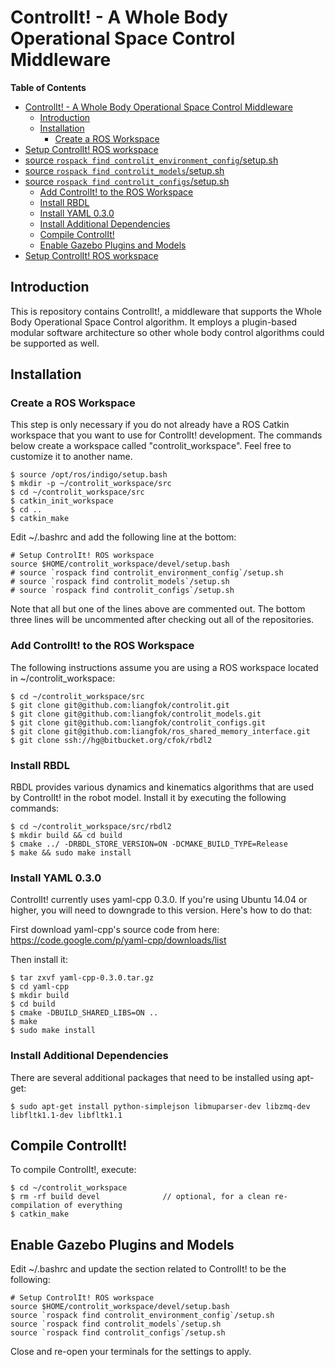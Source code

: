 # ControlIt! - A Whole Body Operational Space Control Middleware #

**Table of Contents**

  * [ControlIt! - A Whole Body Operational Space Control Middleware](#controlit---a-whole-body-operational-space-control-middleware)
    * [Introduction](#introduction)
    * [Installation](#installation)
      * [Create a ROS Workspace](#create-a-ros-workspace)
  * [Setup ControlIt! ROS workspace](#setup-controlit-ros-workspace)
  * [source <code>rospack find controlit_environment_config</code>/setup.sh](#source-rospack-find-controlit_environment_configsetupsh)
  * [source <code>rospack find controlit_models</code>/setup.sh](#source-rospack-find-controlit_modelssetupsh)
  * [source <code>rospack find controlit_configs</code>/setup.sh](#source-rospack-find-controlit_configssetupsh)
      * [Add ControlIt! to the ROS Workspace](#add-controlit-to-the-ros-workspace)
      * [Install RBDL](#install-rbdl)
      * [Install YAML 0.3.0](#install-yaml-030)
      * [Install Additional Dependencies](#install-additional-dependencies)
    * [Compile ControlIt!](#compile-controlit)
    * [Enable Gazebo Plugins and Models](#enable-gazebo-plugins-and-models)
  * [Setup ControlIt! ROS workspace](#setup-controlit-ros-workspace-1)



## Introduction ##

This is repository contains ControlIt!, a middleware that supports the Whole
Body Operational Space Control algorithm. It employs a plugin-based modular
software architecture so other whole body control algorithms could be
supported as well.

## Installation ##

### Create a ROS Workspace ###

This step is only necessary if you do not already have a ROS Catkin workspace that you want to use for ControlIt! development. The commands below create a workspace called "controlit_workspace". Feel free to customize it to another name.

    $ source /opt/ros/indigo/setup.bash
    $ mkdir -p ~/controlit_workspace/src
    $ cd ~/controlit_workspace/src
    $ catkin_init_workspace
    $ cd ..
    $ catkin_make

Edit ~/.bashrc and add the following line at the bottom:

    # Setup ControlIt! ROS workspace
    source $HOME/controlit_workspace/devel/setup.bash
    # source `rospack find controlit_environment_config`/setup.sh
    # source `rospack find controlit_models`/setup.sh
    # source `rospack find controlit_configs`/setup.sh

Note that all but one of the lines above are commented out. The bottom three lines will be uncommented after checking out all of the repositories.

### Add ControlIt! to the ROS Workspace ###

The following instructions assume you are using a ROS workspace located in ~/controlit_workspace:

    $ cd ~/controlit_workspace/src
    $ git clone git@github.com:liangfok/controlit.git
    $ git clone git@github.com:liangfok/controlit_models.git
    $ git clone git@github.com:liangfok/controlit_configs.git
    $ git clone git@github.com:liangfok/ros_shared_memory_interface.git
    $ git clone ssh://hg@bitbucket.org/cfok/rbdl2

### Install RBDL ###

RBDL provides various dynamics and kinematics algorithms that are used by
ControlIt! in the robot model. Install it by executing the following commands:

    $ cd ~/controlit_workspace/src/rbdl2
    $ mkdir build && cd build
    $ cmake ../ -DRBDL_STORE_VERSION=ON -DCMAKE_BUILD_TYPE=Release
    $ make && sudo make install

### Install YAML 0.3.0 ###

ControlIt! currently uses yaml-cpp 0.3.0. If you're using Ubuntu 14.04 or higher, you will need to downgrade to this version. Here's how to do that:

First download yaml-cpp's source code from here: https://code.google.com/p/yaml-cpp/downloads/list

Then install it:

    $ tar zxvf yaml-cpp-0.3.0.tar.gz
    $ cd yaml-cpp
    $ mkdir build
    $ cd build
    $ cmake -DBUILD_SHARED_LIBS=ON ..
    $ make
    $ sudo make install

### Install Additional Dependencies ###

There are several additional packages that need to be installed using apt-get:

    $ sudo apt-get install python-simplejson libmuparser-dev libzmq-dev libfltk1.1-dev libfltk1.1

## Compile ControlIt! ##

To compile ControlIt!, execute:

    $ cd ~/controlit_workspace
    $ rm -rf build devel              // optional, for a clean re-compilation of everything
    $ catkin_make

## Enable Gazebo Plugins and Models ##

Edit ~/.bashrc and update the section related to ControlIt! to be the following:

    # Setup ControlIt! ROS workspace
    source $HOME/controlit_workspace/devel/setup.bash
    source `rospack find controlit_environment_config`/setup.sh
    source `rospack find controlit_models`/setup.sh
    source `rospack find controlit_configs`/setup.sh

Close and re-open your terminals for the settings to apply.